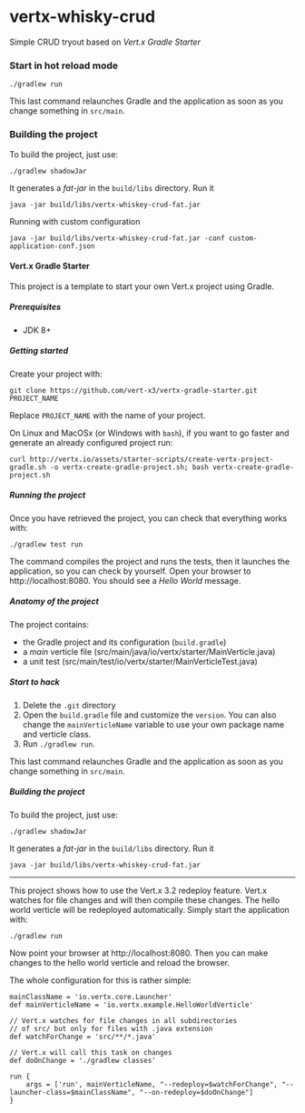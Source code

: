 # vertx-whisky-crud

Simple CRUD tryout based on *Vert.x Gradle Starter*

### Start in hot reload mode
```
./gradlew run
```

This last command relaunches Gradle and the application as soon as you change something in `src/main`.

### Building the project

To build the project, just use:

```
./gradlew shadowJar
```

It generates a _fat-jar_ in the `build/libs` directory. Run it

```
java -jar build/libs/vertx-whiskey-crud-fat.jar
```

Running with custom configuration

```
java -jar build/libs/vertx-whiskey-crud-fat.jar -conf custom-application-conf.json
```

#### Vert.x Gradle Starter

This project is a template to start your own Vert.x project using Gradle.

##### Prerequisites

* JDK 8+

##### Getting started

Create your project with:


```
git clone https://github.com/vert-x3/vertx-gradle-starter.git PROJECT_NAME
```

Replace `PROJECT_NAME` with the name of your project.

On Linux and MacOSx (or Windows with `bash`), if you want to go faster and generate an already configured project run:

```
curl http://vertx.io/assets/starter-scripts/create-vertx-project-gradle.sh -o vertx-create-gradle-project.sh; bash vertx-create-gradle-project.sh
```

##### Running the project

Once you have retrieved the project, you can check that everything works with:

```
./gradlew test run
```

The command compiles the project and runs the tests, then  it launches the application, so you can check by yourself. Open your browser to http://localhost:8080. You should see a _Hello World_ message.

##### Anatomy of the project

The project contains:

* the Gradle project and its configuration (`build.gradle`)
* a _main_ verticle file (src/main/java/io/vertx/starter/MainVerticle.java)
* a unit test (src/main/test/io/vertx/starter/MainVerticleTest.java)

##### Start to hack

1. Delete the `.git` directory
2. Open the `build.gradle` file and customize the `version`. You can also change the `mainVerticleName` variable to use your own package name and verticle class.
3. Run `./gradlew run`.

This last command relaunches Gradle and the application as soon as you change something in `src/main`.

##### Building the project

To build the project, just use:

```
./gradlew shadowJar
```

It generates a _fat-jar_ in the `build/libs` directory. Run it

```
java -jar build/libs/vertx-whiskey-crud-fat.jar 
```


---
This project shows how to use the Vert.x 3.2 redeploy feature. Vert.x watches for file changes and will then compile these changes. The hello world verticle will be redeployed automatically.
Simply start the application with:

    ./gradlew run

Now point your browser at http://localhost:8080. Then you can make changes to the hello world verticle and reload the browser.

The whole configuration for this is rather simple:

    mainClassName = 'io.vertx.core.Launcher'
    def mainVerticleName = 'io.vertx.example.HelloWorldVerticle'

    // Vert.x watches for file changes in all subdirectories
    // of src/ but only for files with .java extension
    def watchForChange = 'src/**/*.java'

    // Vert.x will call this task on changes
    def doOnChange = './gradlew classes'

    run {
        args = ['run', mainVerticleName, "--redeploy=$watchForChange", "--launcher-class=$mainClassName", "--on-redeploy=$doOnChange"]
    }
